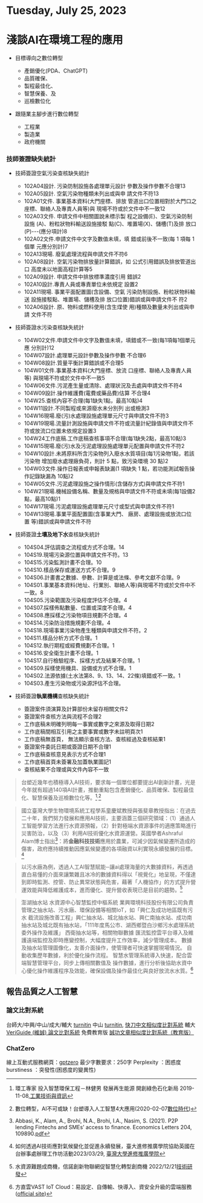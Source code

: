 # Tuesday, July 25, 2023

# 淺談AI在環境工程的應用

- 目標導向之數位轉型
  - 產銷優化(PDA、ChatGPT)
  - 品質確保、
  - 製程最佳化、
  - 智慧保養、及
  - 巡檢數位化

- 跟隨業主腳步進行數位轉型
  - 工程業
  - 製造業
  - 政府機關

### 技師簽證缺失統計

- 技師簽證空氣污染查核缺失統計
  - 102A04設計. 污染防制設施各處理單元設計 參數及操作參數不合理13
  - 102A05設計. 空氣污染物種類未列出或與申 請文件不符13
  - 102A01文件. 事業基本資料(大門座標、排放 管道出口位置相對於大門口之 座標、聯絡人及專責人員等)與 現場不符或於文件中不一致12
  - 102A03文件. 申請文件中相關圖說未標示製 程之設備(E)、空氣污染防制設施 (A)、粉粒狀物料輸送設施接駁 點(C)、堆置場(X)、儲槽(T)及排 放口(P)---(應分項計)8
  - 102A02文件.申請文件中文字及數值未填，填 錯或前後不一致(每 1 項每 1 個單 元應分別計)7
  - 102A13現場. 廢氣處理流程與申請文件不符6
  - 102A08設計. 空氣污染物排放量計算錯誤，如 公式引用錯誤及排放管道出口 高度未以地面高程計算等5
  - 102A09設計. 申請文件中排放標準濃度引用 錯誤2
  - 102A10設計.專責人員或專責單位未依規定 設置2
  - 102A11現場. 事業平面配置圖(含設備、空氣 污染防制設施、粉粒狀物料輸送 設施接駁點、堆置場、儲槽及排 放口位置)錯誤或與申請文件不 符2
  - 102A06設計. 原、物料或燃料使用(含生煤使 用)種類及數量未列出或與申請 文件不符
- 技師簽證水污染查核缺失統計
  - 104W02文件.申請文件中文字及數值未填，填錯或不一致(每1項每1個單元應 分別計)12
  - 104W07設計.處理單元設計參數及操作參數 不合理6
  - 104W08設計.質量平衡計算錯誤或不合理5
  - 104W01文件.事業基本資料(大門座標、放流 口座標、聯絡人及專責人員等) 與現場不符或於文件中不一致5
  - 104W06文件.污泥產生量或清除、處理狀況及去處與申請文件不符4
  - 104W09設計.操作維護費(電費或藥品費)估算 不合理4
  - 104W25.查核內容不合理(每1缺失1點，最高10點)4
  - 104W11設計.不同製程或來源廢水未分別列 出或檢測3
  - 104W16現場.廢(污)水處理設施處理單元尺寸與申請文件不符3
  - 104W19現場.流量計測設施與申請文件不符或流量計紀錄值與申請文件不 符或放流口位置未依規定設置3
  - 104W24工作底稿.工作底稿查核事項不合理(每1缺失2點，最高10點)3
  - 104W15現場.廢(污)水及污泥處理設施處理單元配置與申請文件不符2
  - 104W10設計.未將原料所含污染物列入廢水水質項目(每1污染物1點，若該污染物 增加廢水處理廠負荷，則計 5 點，致污染環境 30 點)2
  - 104W03文件.操作日報表或申報表缺漏(1 項缺失 1 點，若功能測試報告操作記錄缺漏為 10點)2
  - 104W05文件.污泥處理設施之操作情形(含儲存方式)與申請文件不符1
  - 104W21現場.機械設備名稱、數量及規格與申請文件不符或未填(每1設備2點，最高10點)1
  - 104W17現場.污泥處理設施處理單元尺寸或型式與申請文件不符1
  - 104W13現場.事業平面配置圖(含事業大門、 廠房、處理設施或放流口位置 等)錯誤或與申請文件不符
- 技師簽證**土壤及地下水**查核缺失統計
  - 104S04.評估調查之流程或方式不合理。14
  - 104S19.現場污染源位置與申請文件不符。13
  - 104S15.污染監測計畫不合理。10
  - 104S10.樣品保存或運送方式不合理。9
  - 104S06.計畫書之數據、參數、計算是或法條、參考文獻不合理。9
  - 104S01.事業基本資料(地址、行業別、聯絡人等)與現場不符或於文件中不一致。8
  - 104S05.污染範圍及污染程度評估不合理。4
  - 104S07.採樣佈點數量、位置或深度不合理。4
  - 104S08.應採樣之污染物項目規劃不合理。4
  - 104S14.污染防治措施規劃不合理。4
  - 104S18.現場事業污染物產生種類與申請文件不符。2
  - 104S11.樣品分析方式不合理。1
  - 104S12.執行期程或經費規劃不合理。1
  - 104S16.安全衛生計畫不合理。1
  - 104S17.自行檢驗程序、採樣方式及結果不合理。1
  - 104S09.採樣使用機具、設備或方式不合理。1
  - 104S02.法源依據(土水法第8、9、13、14、22條)填錯或不一致。1
  - 104S03.產生污染物或污染源評估不合理。

- 技師簽證**執業機構**查核缺失統計
  - 簽證案件須演算及計算部份未留存相關文件2
  - 簽證案件查核方法與流程不合理2
  - 工作底稿未明確列明每一事實或數字之來源及取得日期2
  - 工作底稿間相互引用之主要事實或數字未註明頁次1
  - 工作底稿無首頁， 無法顯示查核方法、查核經過及查核結果1
  - 簽證案件委託日期或簽證日期不合理1
  - 工作底稿查核意見表示方式不合理1
  - 工作底稿首頁未簽署及加蓋執業圖記1
  - 查核結果不合理或與文件內容不一致


> 台塑近幾年也積極導入AI技術，要求每一個單位都要提出AI創新計畫，光是今年就有超過140項AI計畫，推動重點包含產銷優化、品質確保、製程最佳化、智慧保養及巡檢數位化等。[^1]<sup>,</sup>[^2]

[^1]: 環工專家 投入智慧環保工程－林健男 發展再生能源 開創綠色石化新局 2019-11-08,[工業技術與資訊](https://itritech.itri.org.tw/blog/環工專家-投入智慧環保工程－林健男%E3%80%80發展再生能/)

[^2]: 數位轉型，AI不可或缺！台塑導入人工智慧4大應用(2020-02-07[數位時代](https://itritech.itri.org.tw/blog/formosa-plastic_ai/))

> 國立臺灣大學生物環境系統工程學系童慶斌教授與張斐章教授指出：在過去二十年，我們努力發展和應用AI技術，主要涵蓋三個研究領域：（1）通過人工智能學習方法進行水資源預報，（2）針對極端水資源事件的適應策略進行災害防治，以及（3）利用AI技術優化水資源運營。英國學者Ashraful Alam博士指出[^4]：將**金融科技技術**應用於農業，可減少因氣候變遷所造成的傷害，政府應持續推動因應氣候變遷的各項融資以利實現永續發展的目標。[^3]

>  以污水廠為例，透過人工AI智慧賦能─讓ai處理海量的大數據資料，再透過直白易懂的介面來讓繁雜且冰冷的數據資料得以「視覺化」地呈現，不僅達到即時監測、控管、防止異常狀態與危害，藉著「人機協作」的方式提升營運效能與降低維護成本，進而優化、提升營收表現已是目前的趨勢。[^5]

> 澎湖抽水站 水資源中心智慧監控中樞系統
> 業興環境科技股份有限公司負責管理之抽水站、污水廠、環保設備等相關IoT，如「興仁及成功地區既有污水 截流設施改善工程」興仁抽水站、城北抽水站、興仁南抽水站、成功南抽水站及城北既有抽水站，「111年度馬公市、湖西鄉暨白沙鄉污水處理系統委外操作及維護」 西衛抽水站等，相關物聯數據 匯流監控雲平台導入及維護遠端監控及即時應變控制，大幅度提升工作效率，減少管理成本。
> 數據及抽水站管理圖像化，友善介面操作，使管理者可快速掌握現場情況。
> 自動收集歷年數據，利於優化操作流程。
> 智慧水管理系統導入快速，配合雲端智慧管理平台，同步上傳相關數值及 操作數據，進行分析後協助水資中心優化操作維護程序及效能，確保設備及操作最佳化與良好放流水水質。[^6]

[^3]: 如何透過AI技術應對氣候變化並促進永續發展，臺大進修推廣學院協助英國在台辦事處辦理工作坊活動2023/03/29, [臺灣大學進修推廣學院](https://www.cna.com.tw/postwrite/chi/337873)
[^4]: Abbasi, K., Alam, A., Brohi, N.A., Brohi, I.A., Nasim, S. (2021). P2P lending Fintechs and SMEs’ access to finance. Economics Letters 204, 109890.[pdf](https://salford-repository.worktribe.com/preview/1486917/Manuscript%20Economics%20letters.pdf)
[^5]: 水資源難題成商機，信諾創新物聯網促智慧化轉型創商機 2022/12/21[技術研發](https://www.utrust.com.tw/casestudy/development/5593530778)
[^6]: 方直雲VAST IoT Cloud：易設定、自傳輸、快導入、資安全升級的雲端服務([official site](https://www.utrust.com.tw/solutions/vast/))

## 報告品質之人工智慧

### 論文比對系統

台師大/中興/中山/成大/輔大 [turnitin](https://www.lib.ntnu.edu.tw/service/graduate_02.jsp)
中山 [turnitin](), [快刀中文相似度比對系統](https://lis.nsysu.edu.tw/p/405-1001-245780,c15281.php?Lang=zh-tw)
輔大 [VeriGuide (維誠) 論文比對系統](http://home.lib.fju.edu.tw/TC/node/177)
免費教育版 [誠功文章相似度比對系統（教育版）](https://ethics.moe.edu.tw/resource/software/)

### ChatZero

線上互動式服務網頁：[gptzero](https://gptzero.me/)
最少字數要求：250字
Perplexity ：困惑度
burstiness ：突發性(困惑度的變異性)
